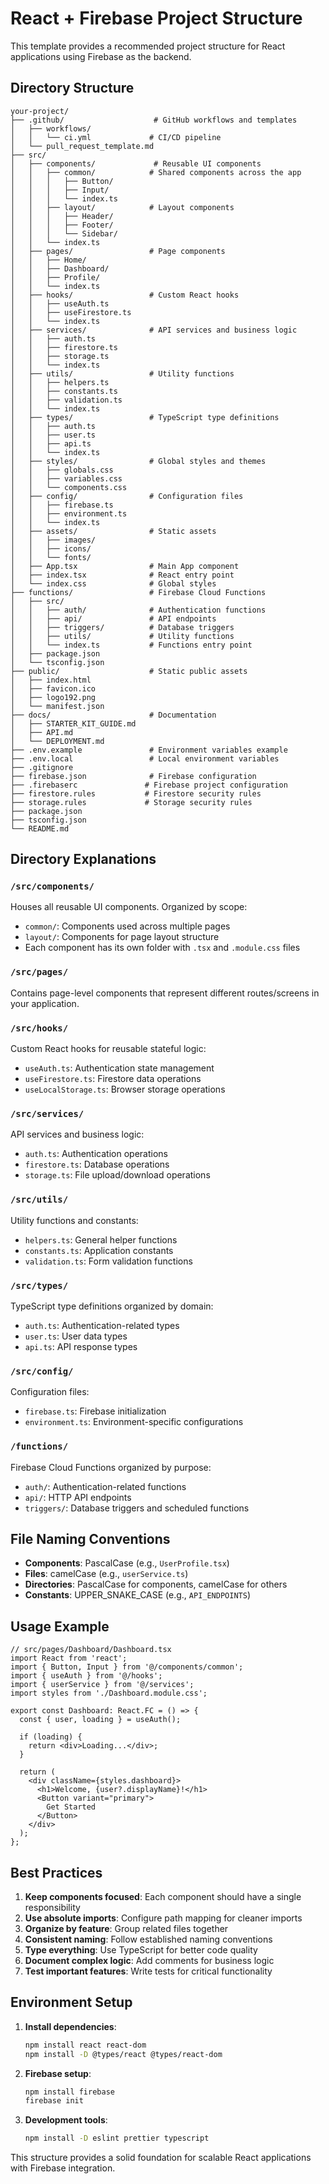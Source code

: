 # React + Firebase Project Structure

This template provides a recommended project structure for React applications using Firebase as the backend.

## Directory Structure

```
your-project/
├── .github/                    # GitHub workflows and templates
│   ├── workflows/
│   │   └── ci.yml             # CI/CD pipeline
│   └── pull_request_template.md
├── src/
│   ├── components/             # Reusable UI components
│   │   ├── common/            # Shared components across the app
│   │   │   ├── Button/
│   │   │   ├── Input/
│   │   │   └── index.ts
│   │   ├── layout/            # Layout components
│   │   │   ├── Header/
│   │   │   ├── Footer/
│   │   │   └── Sidebar/
│   │   └── index.ts
│   ├── pages/                 # Page components
│   │   ├── Home/
│   │   ├── Dashboard/
│   │   ├── Profile/
│   │   └── index.ts
│   ├── hooks/                 # Custom React hooks
│   │   ├── useAuth.ts
│   │   ├── useFirestore.ts
│   │   └── index.ts
│   ├── services/              # API services and business logic
│   │   ├── auth.ts
│   │   ├── firestore.ts
│   │   ├── storage.ts
│   │   └── index.ts
│   ├── utils/                 # Utility functions
│   │   ├── helpers.ts
│   │   ├── constants.ts
│   │   ├── validation.ts
│   │   └── index.ts
│   ├── types/                 # TypeScript type definitions
│   │   ├── auth.ts
│   │   ├── user.ts
│   │   ├── api.ts
│   │   └── index.ts
│   ├── styles/                # Global styles and themes
│   │   ├── globals.css
│   │   ├── variables.css
│   │   └── components.css
│   ├── config/                # Configuration files
│   │   ├── firebase.ts
│   │   ├── environment.ts
│   │   └── index.ts
│   ├── assets/                # Static assets
│   │   ├── images/
│   │   ├── icons/
│   │   └── fonts/
│   ├── App.tsx                # Main App component
│   ├── index.tsx              # React entry point
│   └── index.css              # Global styles
├── functions/                 # Firebase Cloud Functions
│   ├── src/
│   │   ├── auth/              # Authentication functions
│   │   ├── api/               # API endpoints
│   │   ├── triggers/          # Database triggers
│   │   ├── utils/             # Utility functions
│   │   └── index.ts           # Functions entry point
│   ├── package.json
│   └── tsconfig.json
├── public/                    # Static public assets
│   ├── index.html
│   ├── favicon.ico
│   ├── logo192.png
│   └── manifest.json
├── docs/                      # Documentation
│   ├── STARTER_KIT_GUIDE.md
│   ├── API.md
│   └── DEPLOYMENT.md
├── .env.example               # Environment variables example
├── .env.local                 # Local environment variables
├── .gitignore
├── firebase.json              # Firebase configuration
├── .firebaserc               # Firebase project configuration
├── firestore.rules           # Firestore security rules
├── storage.rules             # Storage security rules
├── package.json
├── tsconfig.json
└── README.md
```

## Directory Explanations

### `/src/components/`
Houses all reusable UI components. Organized by scope:
- `common/`: Components used across multiple pages
- `layout/`: Components for page layout structure
- Each component has its own folder with `.tsx` and `.module.css` files

### `/src/pages/`
Contains page-level components that represent different routes/screens in your application.

### `/src/hooks/`
Custom React hooks for reusable stateful logic:
- `useAuth.ts`: Authentication state management
- `useFirestore.ts`: Firestore data operations
- `useLocalStorage.ts`: Browser storage operations

### `/src/services/`
API services and business logic:
- `auth.ts`: Authentication operations
- `firestore.ts`: Database operations
- `storage.ts`: File upload/download operations

### `/src/utils/`
Utility functions and constants:
- `helpers.ts`: General helper functions
- `constants.ts`: Application constants
- `validation.ts`: Form validation functions

### `/src/types/`
TypeScript type definitions organized by domain:
- `auth.ts`: Authentication-related types
- `user.ts`: User data types
- `api.ts`: API response types

### `/src/config/`
Configuration files:
- `firebase.ts`: Firebase initialization
- `environment.ts`: Environment-specific configurations

### `/functions/`
Firebase Cloud Functions organized by purpose:
- `auth/`: Authentication-related functions
- `api/`: HTTP API endpoints
- `triggers/`: Database triggers and scheduled functions

## File Naming Conventions

- **Components**: PascalCase (e.g., `UserProfile.tsx`)
- **Files**: camelCase (e.g., `userService.ts`)
- **Directories**: PascalCase for components, camelCase for others
- **Constants**: UPPER_SNAKE_CASE (e.g., `API_ENDPOINTS`)

## Usage Example

```tsx
// src/pages/Dashboard/Dashboard.tsx
import React from 'react';
import { Button, Input } from '@/components/common';
import { useAuth } from '@/hooks';
import { userService } from '@/services';
import styles from './Dashboard.module.css';

export const Dashboard: React.FC = () => {
  const { user, loading } = useAuth();

  if (loading) {
    return <div>Loading...</div>;
  }

  return (
    <div className={styles.dashboard}>
      <h1>Welcome, {user?.displayName}!</h1>
      <Button variant="primary">
        Get Started
      </Button>
    </div>
  );
};
```

## Best Practices

1. **Keep components focused**: Each component should have a single responsibility
2. **Use absolute imports**: Configure path mapping for cleaner imports
3. **Organize by feature**: Group related files together
4. **Consistent naming**: Follow established naming conventions
5. **Type everything**: Use TypeScript for better code quality
6. **Document complex logic**: Add comments for business logic
7. **Test important features**: Write tests for critical functionality

## Environment Setup

1. **Install dependencies**:
   ```bash
   npm install react react-dom
   npm install -D @types/react @types/react-dom
   ```

2. **Firebase setup**:
   ```bash
   npm install firebase
   firebase init
   ```

3. **Development tools**:
   ```bash
   npm install -D eslint prettier typescript
   ```

This structure provides a solid foundation for scalable React applications with Firebase integration. 